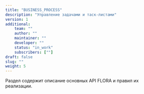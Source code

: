 ```yaml
---
title: "BUSINESS_PROCESS"
description: "Управление задачами и таск-листами"
version: 1
additional:
    team: ""
    author: ""
    maintainer: ""
    developer: ""
    status: "in_work"
    subscribers: [""]
draft: false
slug: ""
weight: 5
---
```


Раздел содержит описание основных API FLORA и правил их реализации.
